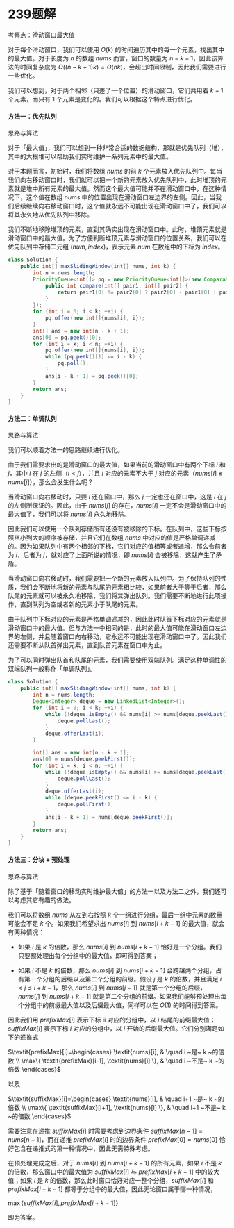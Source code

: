 # 239题解
考察点：滑动窗口最大值

对于每个滑动窗口，我们可以使用 $O(k)$ 的时间遍历其中的每一个元素，找出其中的最大值。对于长度为 $n$ 的数组 $\textit{nums}$ 而言，窗口的数量为 $n−k+1$，因此该算法的时间复杂度为 $O((n-k+1)k)=O(nk)$，会超出时间限制，因此我们需要进行一些优化。

我们可以想到，对于两个相邻（只差了一个位置）的滑动窗口，它们共用着 $k−1$ 个元素，而只有 $1$ 个元素是变化的。我们可以根据这个特点进行优化。

#### 方法一：优先队列

思路与算法

对于「最大值」，我们可以想到一种非常合适的数据结构，那就是优先队列（堆），其中的大根堆可以帮助我们实时维护一系列元素中的最大值。

对于本题而言，初始时，我们将数组 $\textit{nums}$ 的前 $k$ 个元素放入优先队列中。每当我们向右移动窗口时，我们就可以把一个新的元素放入优先队列中，此时堆顶的元素就是堆中所有元素的最大值。然而这个最大值可能并不在滑动窗口中，在这种情况下，这个值在数组 $\textit{nums}$ 中的位置出现在滑动窗口左边界的左侧。因此，当我们后续继续向右移动窗口时，这个值就永远不可能出现在滑动窗口中了，我们可以将其永久地从优先队列中移除。

我们不断地移除堆顶的元素，直到其确实出现在滑动窗口中。此时，堆顶元素就是滑动窗口中的最大值。为了方便判断堆顶元素与滑动窗口的位置关系，我们可以在优先队列中存储二元组 $(\textit{num}, \textit{index})$，表示元素 $\textit{num}$ 在数组中的下标为 $\textit{index}$。

```java
class Solution {
    public int[] maxSlidingWindow(int[] nums, int k) {
        int n = nums.length;
        PriorityQueue<int[]> pq = new PriorityQueue<int[]>(new Comparator<int[]>() {
            public int compare(int[] pair1, int[] pair2) {
                return pair1[0] != pair2[0] ? pair2[0] - pair1[0] : pair2[1] - pair1[1];
            }
        });
        for (int i = 0; i < k; ++i) {
            pq.offer(new int[]{nums[i], i});
        }
        int[] ans = new int[n - k + 1];
        ans[0] = pq.peek()[0];
        for (int i = k; i < n; ++i) {
            pq.offer(new int[]{nums[i], i});
            while (pq.peek()[1] <= i - k) {
                pq.poll();
            }
            ans[i - k + 1] = pq.peek()[0];
        }
        return ans;
    }
}
```

#### 方法二：单调队列

思路与算法

我们可以顺着方法一的思路继续进行优化。

由于我们需要求出的是滑动窗口的最大值，如果当前的滑动窗口中有两个下标 $i$ 和 $j$，其中 $i$ 在 $j$ 的左侧（$i < j$），并且 $i$ 对应的元素不大于 $j$ 对应的元素（$\textit{nums}[i] \leq \textit{nums}[j]$），那么会发生什么呢？

当滑动窗口向右移动时，只要 $i$ 还在窗口中，那么 $j$ 一定也还在窗口中，这是 $i$ 在 $j$ 的左侧所保证的。因此，由于 $\textit{nums}[j]$ 的存在，$\textit{nums}[i]$ 一定不会是滑动窗口中的最大值了，我们可以将 $\textit{nums}[i]$ 永久地移除。

因此我们可以使用一个队列存储所有还没有被移除的下标。在队列中，这些下标按照从小到大的顺序被存储，并且它们在数组 $\textit{nums}$ 中对应的值是严格单调递减的。因为如果队列中有两个相邻的下标，它们对应的值相等或者递增，那么令前者为 $i$，后者为 $j$，就对应了上面所说的情况，即 $\textit{nums}[i]$ 会被移除，这就产生了矛盾。

当滑动窗口向右移动时，我们需要把一个新的元素放入队列中。为了保持队列的性质，我们会不断地将新的元素与队尾的元素相比较，如果前者大于等于后者，那么队尾的元素就可以被永久地移除，我们将其弹出队列。我们需要不断地进行此项操作，直到队列为空或者新的元素小于队尾的元素。

由于队列中下标对应的元素是严格单调递减的，因此此时队首下标对应的元素就是滑动窗口中的最大值。但与方法一中相同的是，此时的最大值可能在滑动窗口左边界的左侧，并且随着窗口向右移动，它永远不可能出现在滑动窗口中了。因此我们还需要不断从队首弹出元素，直到队首元素在窗口中为止。

为了可以同时弹出队首和队尾的元素，我们需要使用双端队列。满足这种单调性的双端队列一般称作「单调队列」。

```java
class Solution {
    public int[] maxSlidingWindow(int[] nums, int k) {
        int n = nums.length;
        Deque<Integer> deque = new LinkedList<Integer>();
        for (int i = 0; i < k; ++i) {
            while (!deque.isEmpty() && nums[i] >= nums[deque.peekLast()]) {
                deque.pollLast();
            }
            deque.offerLast(i);
        }

        int[] ans = new int[n - k + 1];
        ans[0] = nums[deque.peekFirst()];
        for (int i = k; i < n; ++i) {
            while (!deque.isEmpty() && nums[i] >= nums[deque.peekLast()]) {
                deque.pollLast();
            }
            deque.offerLast(i);
            while (deque.peekFirst() <= i - k) {
                deque.pollFirst();
            }
            ans[i - k + 1] = nums[deque.peekFirst()];
        }
        return ans;
    }
}
```

#### 方法三：分块 + 预处理

思路与算法

除了基于「随着窗口的移动实时维护最大值」的方法一以及方法二之外，我们还可以考虑其它有趣的做法。

我们可以将数组 $\textit{nums}$ 从左到右按照 $k$ 个一组进行分组，最后一组中元素的数量可能会不足 $k$ 个。如果我们希望求出 $\textit{nums}[i]$ 到 $\textit{nums}[i+k-1]$ 的最大值，就会有两种情况：

- 如果 $i$ 是 $k$ 的倍数，那么 $\textit{nums}[i]$ 到 $\textit{nums}[i+k-1]$ 恰好是一个分组。我们只要预处理出每个分组中的最大值，即可得到答案；

- 如果 $i$ 不是 $k$ 的倍数，那么 $\textit{nums}[i]$ 到 $\textit{nums}[i+k-1]$ 会跨越两个分组，占有第一个分组的后缀以及第二个分组的前缀。假设 $j$ 是 $k$ 的倍数，并且满足 $i < j \leq i+k-1$，那么 $\textit{nums}[i]$ 到 $\textit{nums}[j-1]$ 就是第一个分组的后缀，$\textit{nums}[j]$ 到 $\textit{nums}[i+k-1]$ 就是第二个分组的前缀。如果我们能够预处理出每个分组中的前缀最大值以及后缀最大值，同样可以在 $O(1)$ 的时间得到答案。


因此我们用 $\textit{prefixMax}[i]$ 表示下标 ii 对应的分组中，以 $i$ 结尾的前缀最大值；$\textit{suffixMax}[i]$ 表示下标 $i$ 对应的分组中，以 $i$ 开始的后缀最大值。它们分别满足如下的递推式

$\textit{prefixMax}[i]=\begin{cases} \textit{nums}[i], & \quad i ~是~ k ~的倍数 \\ \max\{ \textit{prefixMax}[i-1], \textit{nums}[i] \}, & \quad i ~不是~ k ~的倍数 \end{cases}$


以及

$\textit{suffixMax}[i]=\begin{cases} \textit{nums}[i], & \quad i+1 ~是~ k ~的倍数 \\ \max\{ \textit{suffixMax}[i+1], \textit{nums}[i] \}, & \quad i+1 ~不是~ k ~的倍数 \end{cases}$


需要注意在递推 $\textit{suffixMax}[i]$ 时需要考虑到边界条件 $\textit{suffixMax}[n-1]=\textit{nums}[n-1]$，而在递推 $\textit{prefixMax}[i]$ 时的边界条件 $\textit{prefixMax}[0]=\textit{nums}[0]$ 恰好包含在递推式的第一种情况中，因此无需特殊考虑。

在预处理完成之后，对于 $\textit{nums}[i]$ 到 $\textit{nums}[i+k-1]$ 的所有元素，如果 $i$ 不是 $k$ 的倍数，那么窗口中的最大值为 $\textit{suffixMax}[i]$ 与 $\textit{prefixMax}[i+k-1]$ 中的较大值；如果 $i$ 是 $k$ 的倍数，那么此时窗口恰好对应一整个分组，$\textit{suffixMax}[i]$ 和 $\textit{prefixMax}[i+k-1]$ 都等于分组中的最大值，因此无论窗口属于哪一种情况，

$\max\big\{ \textit{suffixMax}[i], \textit{prefixMax}[i+k-1] \big\}$

即为答案。
